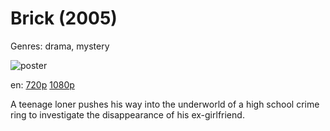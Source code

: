 # Brick (2005)

Genres: drama, mystery

![poster](http://image.tmdb.org/t/p/w500/hyALqQpaTv0GGV4axqePihEmCY8.jpg)

en:
  [720p](magnet:?xt=urn:btih:D1D0F23BBBFC854BA97AA2B89C5DC3C69A8754AB&tr=udp://glotorrents.pw:6969/announce&tr=udp://tracker.opentrackr.org:1337/announce&tr=udp://torrent.gresille.org:80/announce&tr=udp://tracker.openbittorrent.com:80&tr=udp://tracker.coppersurfer.tk:6969&tr=udp://tracker.leechers-paradise.org:6969&tr=udp://p4p.arenabg.ch:1337&tr=udp://tracker.internetwarriors.net:1337)
  [1080p](magnet:?xt=urn:btih:6E516C8308CBFFA59FBA46A21CB958EC95EF9464&tr=udp://glotorrents.pw:6969/announce&tr=udp://tracker.opentrackr.org:1337/announce&tr=udp://torrent.gresille.org:80/announce&tr=udp://tracker.openbittorrent.com:80&tr=udp://tracker.coppersurfer.tk:6969&tr=udp://tracker.leechers-paradise.org:6969&tr=udp://p4p.arenabg.ch:1337&tr=udp://tracker.internetwarriors.net:1337)
  


A teenage loner pushes his way into the underworld of a high school crime ring to investigate the disappearance of his ex-girlfriend.